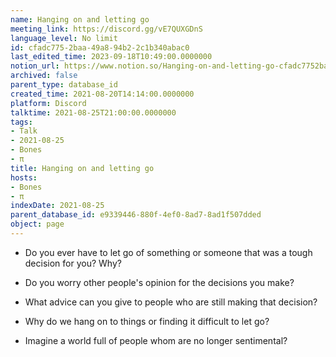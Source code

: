 ```yaml
---
name: Hanging on and letting go
meeting_link: https://discord.gg/vE7QUXGDnS
language_level: No limit
id: cfadc775-2baa-49a8-94b2-2c1b340abac0
last_edited_time: 2023-09-18T10:49:00.0000000
notion_url: https://www.notion.so/Hanging-on-and-letting-go-cfadc7752baa49a894b22c1b340abac0
archived: false
parent_type: database_id
created_time: 2021-08-20T14:14:00.0000000
platform: Discord
talktime: 2021-08-25T21:00:00.0000000
tags:
- Talk
- 2021-08-25
- Bones
- π
title: Hanging on and letting go
hosts:
- Bones
- π
indexDate: 2021-08-25
parent_database_id: e9339446-880f-4ef0-8ad7-8ad1f507dded
object: page
---
```


   - Do you ever have to let go of something or someone that was a tough decision for you? Why?



   - Do you worry other people's opinion for the decisions you make?
   - What advice can you give to people who are still making that decision?
   - Why do we hang on to things or finding it difficult to let go?
   - Imagine a world full of people whom are no longer sentimental?









